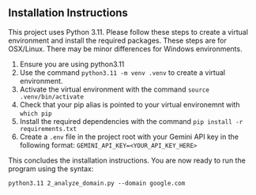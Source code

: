 ## Installation Instructions

This project uses Python 3.11. Please follow these steps to create a virtual environment and install the required packages. These steps are for OSX/Linux. There may be minor differences for Windows environments.

1. Ensure you are using python3.11
2. Use the command ```python3.11 -m venv .venv``` to create a virtual environment.
3. Activate the virtual environment with the command ```source .venv/bin/activate```
4. Check that your pip alias is pointed to your virtual environemnt with ```which pip```
5. Install the required dependencies with the command ```pip install -r requirements.txt```
6. Create a ```.env``` file in the project root with your Gemini API key in the following format:
```GEMINI_API_KEY=<YOUR_API_KEY_HERE>```

This concludes the installation instructions. You are now ready to run the program using the syntax:

```python3.11 2_analyze_domain.py --domain google.com```